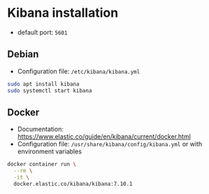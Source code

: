 # Kibana installation

- default port: `5601`

## Debian

- Configuration file: `/etc/kibana/kibana.yml`

```sh
sudo apt install kibana
sudo systemctl start kibana
```

## Docker

- Documentation: <https://www.elastic.co/guide/en/kibana/current/docker.html>
- Configuration file: `/usr/share/kibana/config/kibana.yml` or with environment variables

```sh
docker container run \
  --rm \
  -it \
  docker.elastic.co/kibana/kibana:7.10.1
```
